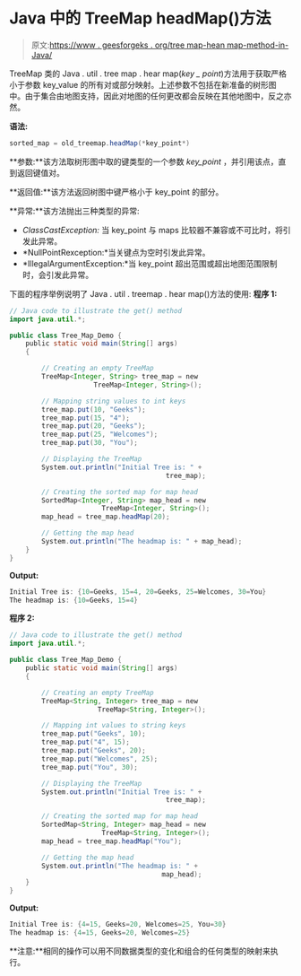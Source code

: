 # Java 中的 TreeMap headMap()方法

> 原文:[https://www . geesforgeks . org/tree map-hean map-method-in-Java/](https://www.geeksforgeeks.org/treemap-headmap-method-in-java/)

TreeMap 类的 Java . util . tree map . hear map(*key _ point*)方法用于获取严格小于参数 key_value 的所有对或部分映射。上述参数不包括在新准备的树形图中。由于集合由地图支持，因此对地图的任何更改都会反映在其他地图中，反之亦然。

**语法:**

```java
sorted_map = old_treemap.headMap(*key_point*)
```

**参数:**该方法取树形图中取的键类型的一个参数 *key_point* ，并引用该点，直到返回键值对。

**返回值:**该方法返回树图中键严格小于 key_point 的部分。

**异常:**该方法抛出三种类型的异常:

*   *ClassCastException:* 当 key_point 与 maps 比较器不兼容或不可比时，将引发此异常。
*   *NullPointRexception:*当关键点为空时引发此异常。
*   *IllegalArgumentException:*当 key_point 超出范围或超出地图范围限制时，会引发此异常。

下面的程序举例说明了 Java . util . treemap . hear map()方法的使用:
**程序 1:**

```java
// Java code to illustrate the get() method
import java.util.*;

public class Tree_Map_Demo {
    public static void main(String[] args)
    {

        // Creating an empty TreeMap
        TreeMap<Integer, String> tree_map = new 
                     TreeMap<Integer, String>();

        // Mapping string values to int keys
        tree_map.put(10, "Geeks");
        tree_map.put(15, "4");
        tree_map.put(20, "Geeks");
        tree_map.put(25, "Welcomes");
        tree_map.put(30, "You");

        // Displaying the TreeMap
        System.out.println("Initial Tree is: " + 
                                       tree_map);

        // Creating the sorted map for map head
        SortedMap<Integer, String> map_head = new 
                       TreeMap<Integer, String>();
        map_head = tree_map.headMap(20);

        // Getting the map head
        System.out.println("The headmap is: " + map_head);
    }
}
```

**Output:**

```java
Initial Tree is: {10=Geeks, 15=4, 20=Geeks, 25=Welcomes, 30=You}
The headmap is: {10=Geeks, 15=4}

```

**程序 2:**

```java
// Java code to illustrate the get() method
import java.util.*;

public class Tree_Map_Demo {
    public static void main(String[] args)
    {

        // Creating an empty TreeMap
        TreeMap<String, Integer> tree_map = new 
                      TreeMap<String, Integer>();

        // Mapping int values to string keys
        tree_map.put("Geeks", 10);
        tree_map.put("4", 15);
        tree_map.put("Geeks", 20);
        tree_map.put("Welcomes", 25);
        tree_map.put("You", 30);

        // Displaying the TreeMap
        System.out.println("Initial Tree is: " + 
                                       tree_map);

        // Creating the sorted map for map head
        SortedMap<String, Integer> map_head = new 
                       TreeMap<String, Integer>();
        map_head = tree_map.headMap("You");

        // Getting the map head
        System.out.println("The headmap is: " +
                                      map_head);
    }
}
```

**Output:**

```java
Initial Tree is: {4=15, Geeks=20, Welcomes=25, You=30}
The headmap is: {4=15, Geeks=20, Welcomes=25}

```

**注意:**相同的操作可以用不同数据类型的变化和组合的任何类型的映射来执行。
